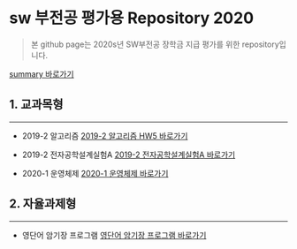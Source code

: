# sw 부전공 평가용 Repository 2020
>본 github page는 2020s년 SW부전공 장학금 지급 평가를 위한 repository입니다.

[summary 바로가기](https://github.com/petersmith1996/sw2020/blob/main/summary.md)

## 1. 교과목형
---
* 2019-2 알고리즘
[2019-2 알고리즘 HW5 바로가기](https://github.com/petersmith1996/2019-2_Alg_HW5)

* 2019-2 전자공학설계실험A
[2019-2 전자공학설계실험A 바로가기](https://github.com/petersmith1996/eede-term)

* 2020-1 운영체제
[2020-1 운영체제 바로가기](https://github.com/petersmith1996/file_processing)

## 2. 자율과제형
---
* 영단어 암기장 프로그램
[영단어 암기장 프로그램 바로가기](https://github.com/petersmith1996/vocabulary_memorization)
